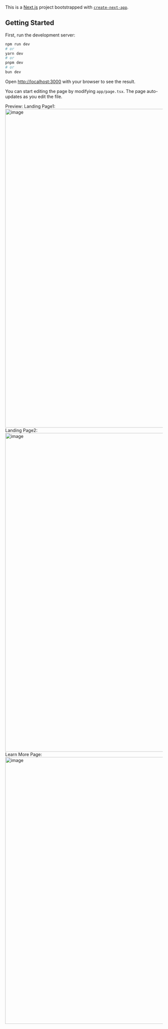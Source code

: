 This is a [Next.js](https://nextjs.org) project bootstrapped with [`create-next-app`](https://nextjs.org/docs/app/api-reference/cli/create-next-app).

## Getting Started

First, run the development server:

```bash
npm run dev
# or
yarn dev
# or
pnpm dev
# or
bun dev
```

Open [http://localhost:3000](http://localhost:3000) with your browser to see the result.

You can start editing the page by modifying `app/page.tsx`. The page auto-updates as you edit the file.

Preview: 
Landing Page1: <img width="1920" height="1020" alt="image" src="https://github.com/user-attachments/assets/7ad8ae4e-9042-4225-bd7e-5fe97f38b3b3" />
Landing Page2: <img width="1920" height="1020" alt="image" src="https://github.com/user-attachments/assets/71170b76-d063-4613-aabb-9fa569e88c07" />
Learn More Page: <img width="1899" height="854" alt="image" src="https://github.com/user-attachments/assets/26b1ab9e-defe-429f-a206-fac181dd1bdb" />




